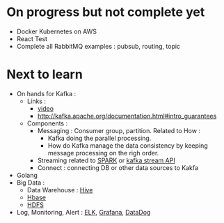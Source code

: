 # On progress but not complete yet
- Docker Kubernetes on AWS
- React Test
- Complete all RabbitMQ examples : pubsub, routing, topic

# Next to learn
- On hands for Kafka :
  - Links : 
    - [video](https://youtu.be/gg-VwXSRnmg)
    - http://kafka.apache.org/documentation.html#intro_guarantees
  - Components :
    - Messaging : Consumer group, partition. Related to How :
      - Kafka doing the parallel processing.
      - How do Kafka manage the data consistency by keeping message processing on the righ order.
    - Streaming related to [SPARK](https://spark.apache.org/) or [kafka stream API](http://kafka.apache.org/documentation/streams/)
    - Connect : connecting DB or other data sources to Kakfa
- Golang
- Big Data :
  - Data Warehouse : [Hive](https://hive.apache.org/)
  - [Hbase](https://hbase.apache.org/)
  - [HDFS](https://hadoop.apache.org/docs/r1.2.1/hdfs_design.html)
- Log, Monitoring, Alert : [ELK](https://www.elastic.co/elk-stack), [Grafana](https://grafana.com/), [DataDog](https://www.datadoghq.com/)
